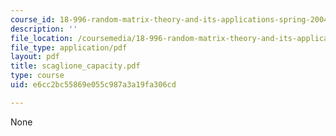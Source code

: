 ```yaml
---
course_id: 18-996-random-matrix-theory-and-its-applications-spring-2004
description: ''
file_location: /coursemedia/18-996-random-matrix-theory-and-its-applications-spring-2004/e6cc2bc55869e055c987a3a19fa306cd_scaglione_capacity.pdf
file_type: application/pdf
layout: pdf
title: scaglione_capacity.pdf
type: course
uid: e6cc2bc55869e055c987a3a19fa306cd

---
```

None